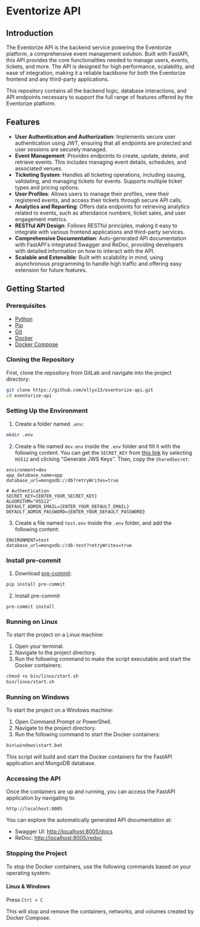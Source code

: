 # Eventorize API

## Introduction
The Eventorize API is the backend service powering the Eventorize platform, a comprehensive event management solution. Built with FastAPI, this API provides the core functionalities needed to manage users, events, tickets, and more. The API is designed for high performance, scalability, and ease of integration, making it a reliable backbone for both the Eventorize frontend and any third-party applications.

This repository contains all the backend logic, database interactions, and API endpoints necessary to support the full range of features offered by the Eventorize platform.



## Features

- **User Authentication and Authorization**: Implements secure user authentication using JWT, ensuring that all endpoints are protected and user sessions are securely managed.
- **Event Management**: Provides endpoints to create, update, delete, and retrieve events. This includes managing event details, schedules, and associated venues.
- **Ticketing System**: Handles all ticketing operations, including issuing, validating, and managing tickets for events. Supports multiple ticket types and pricing options.
- **User Profiles**: Allows users to manage their profiles, view their registered events, and access their tickets through secure API calls.
- **Analytics and Reporting**: Offers data endpoints for retrieving analytics related to events, such as attendance numbers, ticket sales, and user engagement metrics.
- **RESTful API Design**: Follows RESTful principles, making it easy to integrate with various frontend applications and third-party services.
- **Comprehensive Documentation**: Auto-generated API documentation with FastAPI's integrated Swagger and ReDoc, providing developers with detailed information on how to interact with the API.
- **Scalable and Extensible**: Built with scalability in mind, using asynchronous programming to handle high traffic and offering easy extension for future features.

## Getting Started

### Prerequisites

- [Python](https://www.python.org/)
- [Pip](https://pip.pypa.io/en/stable/installation/)
- [Git](https://git-scm.com/)
- [Docker](https://www.docker.com/)
- [Docker Compose](https://docs.docker.com/compose/)

### Cloning the Repository
First, clone the repository from GitLab and navigate into the project directory:
```bash
git clone https://github.com/ellyx13/eventorize-api.git
cd eventorize-api
```

### Setting Up the Environment
1. Create a folder named `.env`:
```bash
mkdir .env
```

2. Create a file named `dev.env` inside the `.env` folder and fill it with the following content. You can get the `SECRET_KEY` from [this link](https://8gwifi.org/jwsgen.jsp) by selecting `HS512` and clicking "Generate JWS Keys". Then, copy the `SharedSecret`:
```plaintext
environment=dev
app_database_name=app
database_url=mongodb://db?retryWrites=true

# Authentication 
SECRET_KEY={ENTER_YOUR_SECRET_KEY}
ALGORITHM="HS512"
DEFAULT_ADMIN_EMAIL={ENTER_YOUR_DEFAULT_EMAIL}
DEFAULT_ADMIN_PASSWORD={ENTER_YOUR_DEFAULT_PASSWORD}
```

3. Create a file named `test.env` inside the `.env` folder, and add the following content:
```plaintext
ENVIRONMENT=test
database_url=mongodb://db-test?retryWrites=true
```

### Install pre-commit
1. Download [pre-commit](https://pre-commit.com/):
```bash
pip install pre-commit
```
2. Install pre-commit
```
pre-commit install
```

### Running on Linux

To start the project on a Linux machine:

1. Open your terminal.
2. Navigate to the project directory.
3. Run the following command to make the script executable and start the Docker containers:
```bash
chmod +x bin/linux/start.sh
bin/linux/start.sh
```

### Running on Windows

To start the project on a Windows machine:

1. Open Command Prompt or PowerShell.
2. Navigate to the project directory.
3. Run the following command to start the Docker containers:
```cmd
bin\windows\start.bat
```

This script will build and start the Docker containers for the FastAPI application and MongoDB database.

### Accessing the API
Once the containers are up and running, you can access the FastAPI application by navigating to:

```
http://localhost:8005
```

You can explore the automatically generated API documentation at:

- Swagger UI: [http://localhost:8005/docs](http://localhost:8005/docs)
- ReDoc: [http://localhost:8005/redoc](http://localhost:8005/redoc)

### Stopping the Project

To stop the Docker containers, use the following commands based on your operating system:

#### Linux & Windows

Press `Ctrl + C`

This will stop and remove the containers, networks, and volumes created by Docker Compose.

